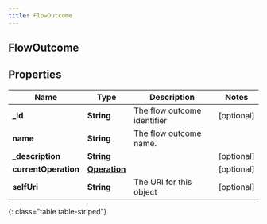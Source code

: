 ```yaml
---
title: FlowOutcome
---
```

## FlowOutcome

## Properties

|Name | Type | Description | Notes|
|------------ | ------------- | ------------- | -------------|
| **_id** | **String** | The flow outcome identifier | [optional] |
| **name** | **String** | The flow outcome name. | |
| **_description** | **String** |  | [optional] |
| **currentOperation** | [**Operation**](Operation.html) |  | [optional] |
| **selfUri** | **String** | The URI for this object | [optional] |
{: class="table table-striped"}


